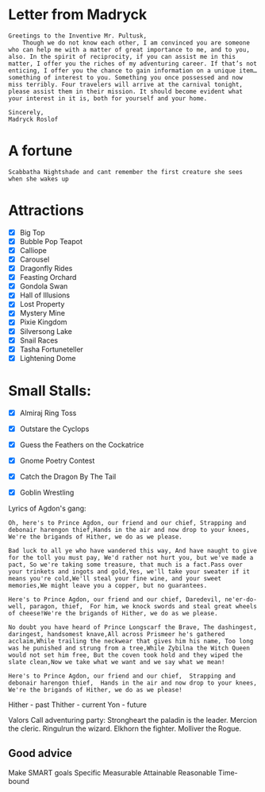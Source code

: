 # Letter from Madryck
```
Greetings to the Inventive Mr. Pultusk,
    Though we do not know each other, I am convinced you are someone who can help me with a matter of great importance to me, and to you, also. In the spirit of reciprocity, if you can assist me in this matter, I offer you the riches of my adventuring career. If that’s not enticing, I offer you the chance to gain information on a unique item… something of interest to you. Something you once possessed and now miss terribly. Four travelers will arrive at the carnival tonight, please assist them in their mission. It should become evident what your interest in it is, both for yourself and your home.

Sincerely,
Madryck Roslof
```
# A fortune
`Scabbatha Nightshade and cant remember the first creature she sees when she wakes up`


# Attractions
- [x] Big Top
- [x] Bubble Pop Teapot
- [x] Calliope
- [x] Carousel
- [x] Dragonfly Rides
- [x] Feasting Orchard
- [x] Gondola Swan
- [x] Hall of Illusions
- [x] Lost Property
- [x] Mystery Mine
- [x] Pixie Kingdom
- [x] Silversong Lake
- [x] Snail Races
- [x] Tasha Fortuneteller
- [x] Lightening Dome

# Small Stalls:
- [x] Almiraj Ring Toss
- [x] Outstare the Cyclops
- [x] Guess the Feathers on the Cockatrice
- [x] Gnome Poetry Contest
- [x] Catch the Dragon By The Tail
- [x] Goblin Wrestling


Lyrics of Agdon's gang:
```
Oh, here's to Prince Agdon, our friend and our chief, Strapping and debonair harengon thief,Hands in the air and now drop to your knees, We're the brigands of Hither, we do as we please.

Bad luck to all ye who have wandered this way, And have naught to give for the toll you must pay, We'd rather not hurt you, but we've made a pact, So we're taking some treasure, that much is a fact.Pass over your trinkets and ingots and gold,Yes, we'll take your sweater if it means you're cold,We'll steal your fine wine, and your sweet memories,We might leave you a copper, but no guarantees.

Here's to Prince Agdon, our friend and our chief, Daredevil, ne'er-do-well, paragon, thief,  For him, we knock swords and steal great wheels of cheese!We're the brigands of Hither, we do as we please.

No doubt you have heard of Prince Longscarf the Brave, The dashingest, daringest, handsomest knave,All across Prismeer he's gathered acclaim,While trailing the neckwear that gives him his name, Too long was he punished and strung from a tree,While Zybilna the Witch Queen would not set him free, But the coven took hold and they wiped the slate clean,Now we take what we want and we say what we mean!

Here's to Prince Agdon, our friend and our chief,  Strapping and debonair harengon thief,  Hands in the air and now drop to your knees, We're the brigands of Hither, we do as we please!
```

Hither - past
Thither - current
Yon - future

Valors Call adventuring party:
Strongheart the paladin is the leader.
Mercion the cleric.
Ringulrun the wizard.
Elkhorn the fighter.
Molliver the Rogue.


## Good advice
Make SMART goals
Specific
Measurable
Attainable
Reasonable
Time-bound
